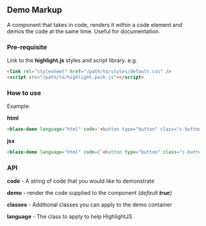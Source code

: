 ## Demo Markup

A component that takes in code, renders it within a code element and
demos the code at the same time. Useful for documentation.

### Pre-requisite

Link to the **highlight.js** styles and script library.
e.g.

```html
<link rel="stylesheet" href="/path/to/styles/default.css" />
<script src="/path/to/highlight.pack.js"></script>
```

### How to use

Example:

**html**

```html
<blaze-demo language="html" code='<button type="button" class="c-button">Button</button>'></blaze-demo>
```

**jsx**

```html
<blaze-demo language="html" code={`<button type="button" class="c-button">Button</button>`} />
```

### API

**code** - A string of code that you would like to demonstrate

**demo** - render the code supplied to the component _(default **true**)_

**classes** - Additional classes you can apply to the demo container

**language** - The class to apply to help HighlightJS
